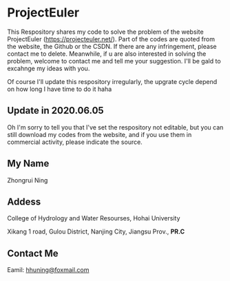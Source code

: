 # ProjectEuler
This Respository shares my code to solve the problem of the website ProjectEuler (https://projecteuler.net/). Part of the codes are quoted from the website, the Github or the CSDN. If there are any infringement, please contact me to delete. Meanwhile, if u are also interested in solving the problem, welcome to contact me and tell me your suggestion. I'll be gald to excahnge my ideas with you.

Of course I'll update this respository irregularly, the upgrate cycle depend on how long I have time to do it haha

## Update in 2020.06.05
Oh I'm sorry to tell you that I've set the respository not editable, but you can still download my codes from the website, and if you use them in commercial activity, please indicate the source.

## My Name
Zhongrui Ning

## Addess
College of Hydrology and Water Resourses, Hohai University

Xikang 1 road, Gulou District, Nanjing City, Jiangsu Prov., **PR.C**

## Contact Me
Eamil: hhuning@foxmail.com
